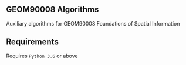 ## GEOM90008 Algorithms
Auxiliary algorithms for GEOM90008 Foundations of Spatial Information

## Requirements
Requires ```Python 3.6``` or above
